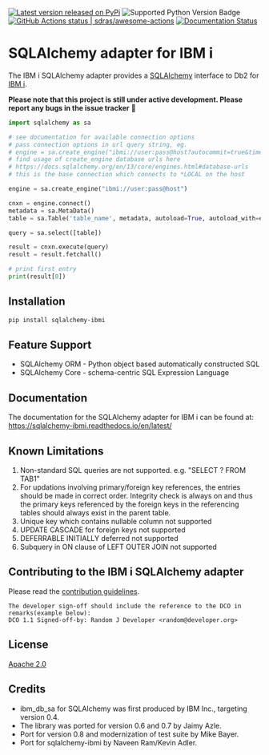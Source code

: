 [![Latest version released on PyPi](https://img.shields.io/pypi/v/sqlalchemy-ibmi.svg)](https://pypi.org/project/sqlalchemy-ibmi)
![Supported Python Version Badge](https://img.shields.io/pypi/pyversions/sqlalchemy-ibmi.svg)
[![GitHub Actions status | sdras/awesome-actions](https://github.com/IBM/sqlalchemy-ibmi/workflows/Python%20package/badge.svg)](https://github.com/IBM/sqlalchemy-ibmi/actions?workflow=Python+package)
[![Documentation Status](https://readthedocs.org/projects/sqlalchemy-ibmi/badge/?version=latest)](https://sqlalchemy-ibmi.readthedocs.io/en/latest/?badge=latest)


SQLAlchemy adapter for IBM i
=========

The IBM i SQLAlchemy adapter provides a [SQLAlchemy](https://www.sqlalchemy.org/) interface to Db2 for [IBM i](https://en.wikipedia.org/wiki/IBM_i).

**Please note that this project is still under active development. Please
 report any bugs in the issue tracker** :rotating_light: 

```python
import sqlalchemy as sa

# see documentation for available connection options
# pass connection options in url query string, eg.
# engine = sa.create_engine("ibmi://user:pass@host?autocommit=true&timeout=10"
# find usage of create_engine database urls here
# https://docs.sqlalchemy.org/en/13/core/engines.html#database-urls
# this is the base connection which connects to *LOCAL on the host

engine = sa.create_engine("ibmi://user:pass@host")

cnxn = engine.connect()
metadata = sa.MetaData()
table = sa.Table('table_name', metadata, autoload=True, autoload_with=engine)

query = sa.select([table])

result = cnxn.execute(query)
result = result.fetchall()

# print first entry
print(result[0])

```

Installation
-------------
```sh
pip install sqlalchemy-ibmi
```
 
Feature Support
----------------
- SQLAlchemy ORM  - Python object based automatically constructed SQL
- SQLAlchemy Core - schema-centric SQL Expression Language

Documentation
-------------

The documentation for the SQLAlchemy adapter for IBM i can be found at:
https://sqlalchemy-ibmi.readthedocs.io/en/latest/


Known Limitations 
-------------------------------------------------------------
1) Non-standard SQL queries are not supported. e.g. "SELECT ? FROM TAB1"
2) For updations involving primary/foreign key references, the entries should be made in correct order. Integrity check is always on and thus the primary keys referenced by the foreign keys in the referencing tables should always exist in the parent table.
3) Unique key which contains nullable column not supported
4) UPDATE CASCADE for foreign keys not supported
5) DEFERRABLE INITIALLY deferred not supported
6) Subquery in ON clause of LEFT OUTER JOIN not supported

Contributing to the IBM i SQLAlchemy adapter
----------------------------------------
Please read the [contribution guidelines](contributing/CONTRIBUTING.md).

```
The developer sign-off should include the reference to the DCO in remarks(example below):
DCO 1.1 Signed-off-by: Random J Developer <random@developer.org>
```

License
-------

[Apache 2.0](LICENSE)

Credits
-------
- ibm_db_sa for SQLAlchemy was first produced by IBM Inc., targeting version 0.4.
- The library was ported for version 0.6 and 0.7 by Jaimy Azle.
- Port for version 0.8 and modernization of test suite by Mike Bayer.
- Port for sqlalchemy-ibmi by Naveen Ram/Kevin Adler.
